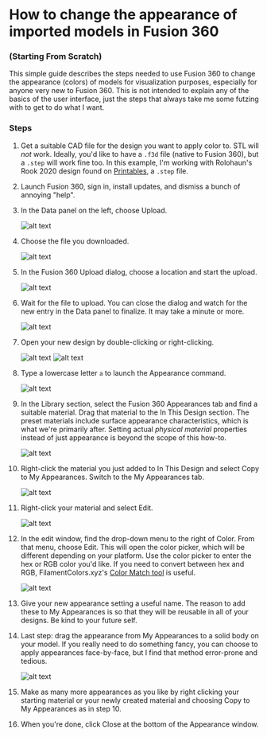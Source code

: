 # How to change the appearance of imported models in Fusion 360
### (Starting From Scratch)

This simple guide describes the steps needed to use Fusion 360 to change the appearance (colors) of models for visualization purposes, especially for anyone very new to Fusion 360. This is not intended to explain any of the basics of the user interface, just the steps that always take me some futzing with to get to do what I want.

### Steps

1. Get a suitable CAD file for the design you want to apply color to. STL will *not* work. Ideally, you'd like to have a `.f3d` file (native to Fusion 360), but a `.step` will work fine too. In this example, I'm working with Rolohaun's Rook 2020 design found on [Printables](https://www.printables.com/model/447255-rook-2020/files), a `.step` file.
2. Launch Fusion 360, sign in, install updates, and dismiss a bunch of annoying "help".
3. In the Data panel on the left, choose Upload.

    ![alt text](https://github.com/ruok5/printer-miscellaney/blob/main/fusion360-appearance/images/IMG_001.png?raw=true)

4. Choose the file you downloaded.

    ![alt text](https://github.com/ruok5/printer-miscellaney/blob/main/fusion360-appearance/images/IMG_002.png?raw=true)


5. In the Fusion 360 Upload dialog, choose a location and start the upload.

    ![alt text](https://github.com/ruok5/printer-miscellaney/blob/main/fusion360-appearance/images/IMG_003.png?raw=true)


6. Wait for the file to upload. You can close the dialog and watch for the new entry in the Data panel to finalize. It may take a minute or more.

    ![alt text](https://github.com/ruok5/printer-miscellaney/blob/main/fusion360-appearance/images/IMG_004.png?raw=true)


7. Open your new design by double-clicking or right-clicking.

    ![alt text](https://github.com/ruok5/printer-miscellaney/blob/main/fusion360-appearance/images/IMG_005.png?raw=true)
    ![alt text](https://github.com/ruok5/printer-miscellaney/blob/main/fusion360-appearance/images/IMG_006.png?raw=true)

8. Type a lowercase letter `a` to launch the Appearance command.

    ![alt text](https://github.com/ruok5/printer-miscellaney/blob/main/fusion360-appearance/images/IMG_007.png?raw=true)


9. In the Library section, select the Fusion 360 Appearances tab and find a suitable material. Drag that material to the In This Design section. The preset materials include surface appearance characteristics, which is what we're primarily after. Setting actual *physical material* properties instead of just appearance is beyond the scope of this how-to.

    ![alt text](https://github.com/ruok5/printer-miscellaney/blob/main/fusion360-appearance/images/IMG_008.png?raw=true)


10. Right-click the material you just added to In This Design and select Copy to My Appearances. Switch to the My Appearances tab.

    ![alt text](https://github.com/ruok5/printer-miscellaney/blob/main/fusion360-appearance/images/IMG_009.png?raw=true)


11. Right-click your material and select Edit.

    ![alt text](https://github.com/ruok5/printer-miscellaney/blob/main/fusion360-appearance/images/IMG_012.png?raw=true)


12. In the edit window, find the drop-down menu to the right of Color. From that menu, choose Edit. This will open the color picker, which will be different depending on your platform. Use the color picker to enter the hex or RGB color you'd like. If you need to convert between hex and RGB, FilamentColors.xyz's [Color Match tool](https://filamentcolors.xyz/library/) is useful.

    ![alt text](https://github.com/ruok5/printer-miscellaney/blob/main/fusion360-appearance/images/IMG_013.png?raw=true)


13. Give your new appearance setting a useful name. The reason to add these to My Appearances is so that they will be reusable in all of your designs. Be kind to your future self.
14. Last step: drag the appearance from My Appearances to a solid body on your model. If you really need to do something fancy, you can choose to apply appearances face-by-face, but I find that method error-prone and tedious.

    ![alt text](https://github.com/ruok5/printer-miscellaney/blob/main/fusion360-appearance/images/IMG_015.png?raw=true)


15. Make as many more appearances as you like by right clicking your starting material or your newly created material and choosing Copy to My Appearances as in step 10.
16. When you're done, click Close at the bottom of the Appearance window.
